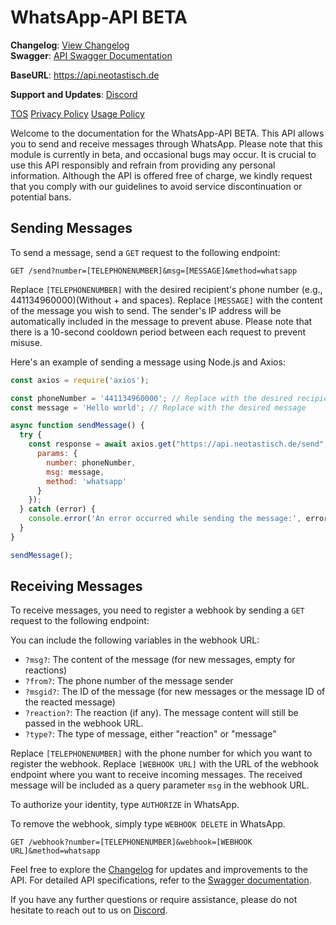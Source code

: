 # WhatsApp-API BETA

**Changelog**: [View Changelog](https://github.com/Neotastisch/WhatsApp-API/blob/main/Changelog.md)<br>
**Swagger**: [API Swagger Documentation](https://api.neotastisch.de/swagger/)

**BaseURL**: https://api.neotastisch.de

**Support and Updates**: [Discord](https://discord.gg/pZKFGWVvfF)

[TOS](https://github.com/Neotastisch/WhatsApp-API/blob/main/Terms_of_service.md) [Privacy Policy](https://github.com/Neotastisch/WhatsApp-API/blob/main/Privacy_Policy.md) [Usage Policy](https://github.com/Neotastisch/WhatsApp-API/blob/main/Usage_Policy.md)

Welcome to the documentation for the WhatsApp-API BETA. This API allows you to send and receive messages through WhatsApp. Please note that this module is currently in beta, and occasional bugs may occur. It is crucial to use this API responsibly and refrain from providing any personal information. Although the API is offered free of charge, we kindly request that you comply with our guidelines to avoid service discontinuation or potential bans.

## Sending Messages

To send a message, send a `GET` request to the following endpoint:

```
GET /send?number=[TELEPHONENUMBER]&msg=[MESSAGE]&method=whatsapp
```

Replace `[TELEPHONENUMBER]` with the desired recipient's phone number (e.g., 441134960000)(Without + and spaces). Replace `[MESSAGE]` with the content of the message you wish to send. The sender's IP address will be automatically included in the message to prevent abuse. Please note that there is a 10-second cooldown period between each request to prevent misuse.

Here's an example of sending a message using Node.js and Axios:

```javascript
const axios = require('axios');

const phoneNumber = '441134960000'; // Replace with the desired recipient's phone number (Without + and spaces)
const message = 'Hello world'; // Replace with the desired message

async function sendMessage() {
  try {
    const response = await axios.get("https://api.neotastisch.de/send", {
      params: {
        number: phoneNumber,
        msg: message,
        method: 'whatsapp'
      }
    });
  } catch (error) {
    console.error('An error occurred while sending the message:', error);
  }
}

sendMessage();                           
```

## Receiving Messages

To receive messages, you need to register a webhook by sending a `GET` request to the following endpoint:

You can include the following variables in the webhook URL:
- `?msg?`: The content of the message (for new messages, empty for reactions)
- `?from?`: The phone number of the message sender
- `?msgid?`: The ID of the message (for new messages or the message ID of the reacted message)
- `?reaction?`: The reaction (if any). The message content will still be passed in the webhook URL.
- `?type?`: The type of message, either "reaction" or "message"

Replace `[TELEPHONENUMBER]` with the phone number for which you want to register the webhook. Replace `[WEBHOOK URL]` with the URL of the webhook endpoint where you want to receive incoming messages. The received message will be included as a query parameter `msg` in the webhook URL.

To authorize your identity, type `AUTHORIZE` in WhatsApp.

To remove the webhook, simply type `WEBHOOK DELETE` in WhatsApp.

```http
GET /webhook?number=[TELEPHONENUMBER]&webhook=[WEBHOOK URL]&method=whatsapp                                        
```

Feel free to explore the [Changelog](https://github.com/Neotastisch/WhatsApp-API/blob/main/Changelog.md) for updates and improvements to the API. For detailed API specifications, refer to the [Swagger documentation](https://api.neotastisch.de/swagger/).

If you have any further questions or require assistance, please do not hesitate to reach out to us on [Discord](https://discord.gg/pZKFGWVvfF).
